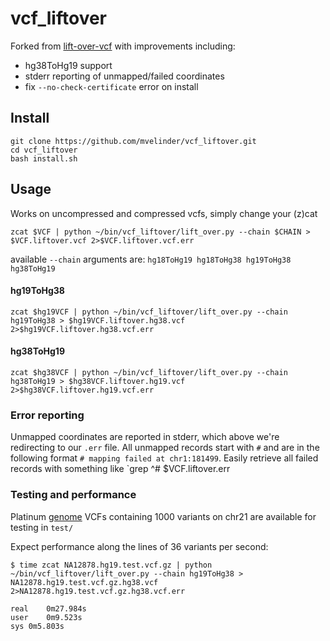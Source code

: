 # vcf_liftover

Forked from [lift-over-vcf](https://github.com/knmkr/lift-over-vcf) with improvements including:
- hg38ToHg19 support
- stderr reporting of unmapped/failed coordinates
- fix `--no-check-certificate` error on install

## Install

```
git clone https://github.com/mvelinder/vcf_liftover.git
cd vcf_liftover
bash install.sh
```

## Usage

Works on uncompressed and compressed vcfs, simply change your (z)cat

`
zcat $VCF | python ~/bin/vcf_liftover/lift_over.py --chain $CHAIN > $VCF.liftover.vcf 2>$VCF.liftover.vcf.err
`

available `--chain` arguments are: `hg18ToHg19 hg18ToHg38 hg19ToHg38 hg38ToHg19`

#### hg19ToHg38
`
zcat $hg19VCF | python ~/bin/vcf_liftover/lift_over.py --chain hg19ToHg38 > $hg19VCF.liftover.hg38.vcf 2>$hg19VCF.liftover.hg38.vcf.err
`

#### hg38ToHg19
`
zcat $hg38VCF | python ~/bin/vcf_liftover/lift_over.py --chain hg38ToHg19 > $hg38VCF.liftover.hg19.vcf 2>$hg38VCF.liftover.hg19.vcf.err
`

### Error reporting

Unmapped coordinates are reported in stderr, which above we're redirecting to our `.err` file. All unmapped records start with `#` and are in the following format `# mapping failed at chr1:181499`. Easily retrieve all failed records with something like `grep ^# $VCF.liftover.err

### Testing and performance

Platinum [genome](ftp://platgene_ro@ussd-ftp.illumina.com/2017-1.0/) VCFs containing 1000 variants on chr21 are available for testing in `test/`

Expect performance along the lines of 36 variants per second:
```
$ time zcat NA12878.hg19.test.vcf.gz | python ~/bin/vcf_liftover/lift_over.py --chain hg19ToHg38 > NA12878.hg19.test.vcf.gz.hg38.vcf 2>NA12878.hg19.test.vcf.gz.hg38.vcf.err

real	0m27.984s
user	0m9.523s
sys	0m5.803s
```
